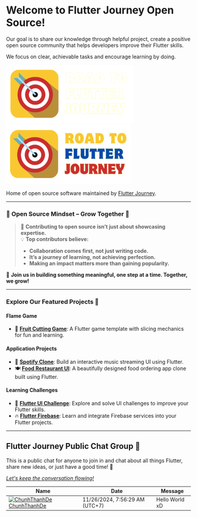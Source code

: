 # Welcome to Flutter Journey Open Source!

Our goal is to share our knowledge through helpful project, create a positive open source community that helps developers improve their Flutter skills.

We focus on clear, achievable tasks and encourage learning by doing.

[![Flutter Journey][logo_black]][flutter_journey_link_black]
[![Flutter Journey][logo_white]][flutter_journey_link_white]

Home of open source software maintained by [Flutter Journey][flutter_journey_github_link].

---

### **🌱 Open Source Mindset – Grow Together 🌟**

> 💬 **Contributing to open source isn’t just about showcasing expertise.**  
> 💡 **Top contributors believe:**  
> - **Collaboration comes first, not just writing code.**  
> - **It’s a journey of learning, not achieving perfection.**  
> - **Making an impact matters more than gaining popularity.**  

🚀 **Join us in building something meaningful, one step at a time. Together, we grow!**  

---

### **Explore Our Featured Projects 🎯**

#### Flame Game

- 🍉 **[Fruit Cutting Game][fruit_cutting_game]**: A Flutter game template with slicing mechanics for fun and learning.

#### Application Projects

- 🎵 **[Spotify Clone][spotify_clone]**: Build an interactive music streaming UI using Flutter.
- 🍽️ **[Food Restaurant UI][food_restaurant_ui]**: A beautifully designed food ordering app clone built using Flutter.

#### Learning Challenges

- 🎨 **[Flutter UI Challenge][flutter_ui_challenge]**: Explore and solve UI challenges to improve your Flutter skills.
- 🔥 **[Flutter Firebase][flutter_firebase]**: Learn and integrate Firebase services into your Flutter projects.

---

## Flutter Journey Public Chat Group 🎯

<p>This is a public chat for anyone to join in and chat about all things Flutter, share new ideas, or just have a good time! 📝</p>

<p><a href="https://github.com/Flutter-Journey/.github/issues/1#issuecomment-new" style="font-style: italic;">Let's keep the conversation flowing!</a></p>


<!-- PublicChatGroup -->
| Name | Date | Message |
|---|---|---|
|[<img src="https://avatars.githubusercontent.com/u/98199185?s=24&u=43b85e2f73bd4fa076014769eac009907a06594f&v=4" alt="ChunhThanhDe" width="24" />  ChunhThanhDe](https://github.com/ChunhThanhDe)|11/26/2024, 7:56:29 AM (UTC+7)|Hello World xD|
<!-- /PublicChatGroup -->


[logo_black]: https://github.com/Flutter-Journey/.github/raw/main/media/logo_black.png#gh-dark-mode-only
[logo_white]: https://github.com/Flutter-Journey/.github/raw/main/media/logo_white.png#gh-light-mode-only
[flutter_journey_link_white]: https://github.com/Flutter-Journey#gh-light-mode-only
[flutter_journey_link_black]: https://github.com/Flutter-Journey#gh-dark-mode-only
[flutter_journey_github_link]: https://github.com/Flutter-Journey
[fruit_cutting_game]: https://github.com/Flutter-Journey/Fruit-Cutting-Game
[spotify_clone]: https://github.com/Flutter-Journey/Spotify-With-Flutter
[food_restaurant_ui]: https://github.com/Flutter-Journey/Food-Restaurant-UI
[flutter_ui_challenge]: https://github.com/Flutter-Journey/Flutter_UI_Challenge
[flutter_firebase]: https://github.com/Flutter-Journey/Flutter_Firebase
